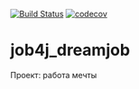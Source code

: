 [![Build Status](https://travis-ci.com/dvamedveda/job4j_dreamjob.svg?branch=master)](https://travis-ci.com/dvamedveda/job4j_dreamjob)
[![codecov](https://codecov.io/gh/dvamedveda/job4j_dreamjob/branch/main/graph/badge.svg?token=STOJHUZXC5)](https://codecov.io/gh/dvamedveda/job4j_dreamjob)

# job4j_dreamjob
Проект: работа мечты

